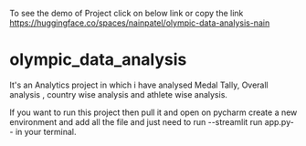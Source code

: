 To see the demo of Project click on below link or copy the link
https://huggingface.co/spaces/nainpatel/olympic-data-analysis-nain

# olympic_data_analysis

It's an Analytics project in which i have analysed  Medal Tally, Overall analysis , country wise analysis and athlete wise analysis.

If you want to run this project then pull it and open on pycharm create a new environment and add all the file and just need to run 
--streamlit run app.py-- in your terminal.

